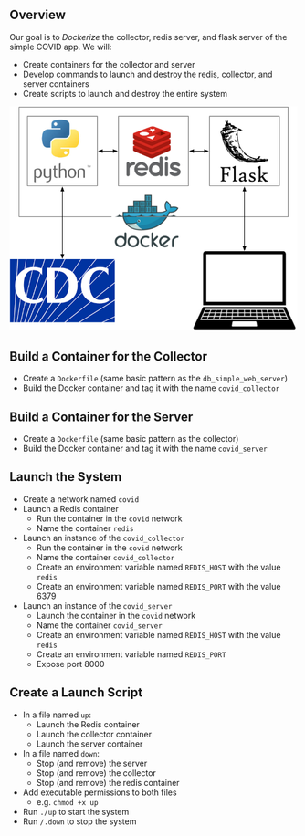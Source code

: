 ## Overview

Our goal is to *Dockerize* the collector, redis server, and flask server of the simple COVID app. We will:

* Create containers for the collector and server
* Develop commands to launch and destroy the redis, collector, and server containers
* Create scripts to launch and destroy the entire system

![architecture](architecture.png)

## Build a Container for the Collector

* Create a `Dockerfile` (same basic pattern as the `db_simple_web_server`)
* Build the Docker container and tag it with the name `covid_collector`

## Build a Container for the Server

* Create a `Dockerfile` (same basic pattern as the collector)
* Build the Docker container and tag it with the name `covid_server`

## Launch the System

* Create a network named `covid`
* Launch a Redis container 
  * Run the container in the `covid` network
  * Name the container `redis`
* Launch an instance of the `covid_collector`
  * Run the container in the `covid` network
  * Name the container `covid_collector`
  * Create an environment variable named `REDIS_HOST` with the value `redis`
  * Create an environment variable named `REDIS_PORT` with the value 6379
* Launch an instance of the `covid_server`
  * Launch the container in the `covid` network
  * Name the container `covid_server`
  * Create an environment variable named `REDIS_HOST` with the value `redis`
  * Create an environment variable named `REDIS_PORT`
  * Expose port 8000

## Create a Launch Script

* In a file named `up`:
  * Launch the Redis container
  * Launch the collector container
  * Launch the server container
* In a file named `down`:
  * Stop (and remove) the server
  * Stop (and remove) the collector
  * Stop (and remove) the redis container
* Add executable permissions to both files
  * e.g. `chmod +x up`
* Run `./up` to start the system
* Run `/.down` to stop the system
